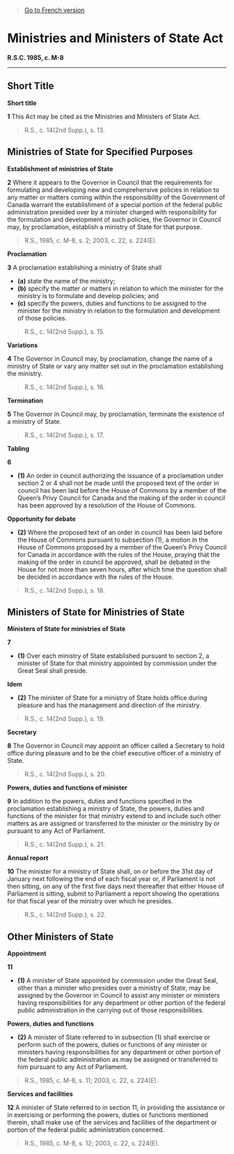 > [Go to French version](/fr/Lois/Lois%20révisées%20du%20Canada/M/M-8.md)

# Ministries and Ministers of State Act

**R.S.C. 1985, c. M-8**


----------



## Short Title



**Short title**

**1** This Act may be cited as the Ministries and Ministers of State Act.
> R.S., c. 14(2nd Supp.), s. 13.





## Ministries of State for Specified Purposes



**Establishment of ministries of State**

**2** Where it appears to the Governor in Council that the requirements for formulating and developing new and comprehensive policies in relation to any matter or matters coming within the responsibility of the Government of Canada warrant the establishment of a special portion of the federal public administration presided over by a minister charged with responsibility for the formulation and development of such policies, the Governor in Council may, by proclamation, establish a ministry of State for that purpose.
> R.S., 1985, c. M-8, s. 2; 2003, c. 22, s. 224(E).





**Proclamation**

**3** A proclamation establishing a ministry of State shall
- **(a)** state the name of the ministry;
- **(b)** specify the matter or matters in relation to which the minister for the ministry is to formulate and develop policies; and
- **(c)** specify the powers, duties and functions to be assigned to the minister for the ministry in relation to the formulation and development of those policies.
> R.S., c. 14(2nd Supp.), s. 15.





**Variations**

**4** The Governor in Council may, by proclamation, change the name of a ministry of State or vary any matter set out in the proclamation establishing the ministry.
> R.S., c. 14(2nd Supp.), s. 16.





**Termination**

**5** The Governor in Council may, by proclamation, terminate the existence of a ministry of State.
> R.S., c. 14(2nd Supp.), s. 17.





**Tabling**

**6** 

- **(1)** An order in council authorizing the issuance of a proclamation under section 2 or 4 shall not be made until the proposed text of the order in council has been laid before the House of Commons by a member of the Queen’s Privy Council for Canada and the making of the order in council has been approved by a resolution of the House of Commons.

**Opportunity for debate**

- **(2)** Where the proposed text of an order in council has been laid before the House of Commons pursuant to subsection (1), a motion in the House of Commons proposed by a member of the Queen’s Privy Council for Canada in accordance with the rules of the House, praying that the making of the order in council be approved, shall be debated in the House for not more than seven hours, after which time the question shall be decided in accordance with the rules of the House.
> R.S., c. 14(2nd Supp.), s. 18.





## Ministers of State for Ministries of State



**Ministers of State for ministries of State**

**7** 

- **(1)** Over each ministry of State established pursuant to section 2, a minister of State for that ministry appointed by commission under the Great Seal shall preside.

**Idem**

- **(2)** The minister of State for a ministry of State holds office during pleasure and has the management and direction of the ministry.
> R.S., c. 14(2nd Supp.), s. 19.





**Secretary**

**8** The Governor in Council may appoint an officer called a Secretary to hold office during pleasure and to be the chief executive officer of a ministry of State.
> R.S., c. 14(2nd Supp.), s. 20.





**Powers, duties and functions of minister**

**9** In addition to the powers, duties and functions specified in the proclamation establishing a ministry of State, the powers, duties and functions of the minister for that ministry extend to and include such other matters as are assigned or transferred to the minister or the ministry by or pursuant to any Act of Parliament.
> R.S., c. 14(2nd Supp.), s. 21.





**Annual report**

**10** The minister for a ministry of State shall, on or before the 31st day of January next following the end of each fiscal year or, if Parliament is not then sitting, on any of the first five days next thereafter that either House of Parliament is sitting, submit to Parliament a report showing the operations for that fiscal year of the ministry over which he presides.
> R.S., c. 14(2nd Supp.), s. 22.





## Other Ministers of State



**Appointment**

**11** 

- **(1)** A minister of State appointed by commission under the Great Seal, other than a minister who presides over a ministry of State, may be assigned by the Governor in Council to assist any minister or ministers having responsibilities for any department or other portion of the federal public administration in the carrying out of those responsibilities.

**Powers, duties and functions**

- **(2)** A minister of State referred to in subsection (1) shall exercise or perform such of the powers, duties or functions of any minister or ministers having responsibilities for any department or other portion of the federal public administration as may be assigned or transferred to him pursuant to any Act of Parliament.
> R.S., 1985, c. M-8, s. 11; 2003, c. 22, s. 224(E).





**Services and facilities**

**12** A minister of State referred to in section 11, in providing the assistance or in exercising or performing the powers, duties or functions mentioned therein, shall make use of the services and facilities of the department or portion of the federal public administration concerned.
> R.S., 1985, c. M-8, s. 12; 2003, c. 22, s. 224(E).



